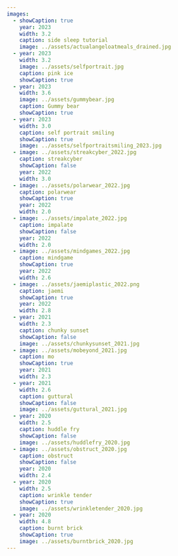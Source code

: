 ```yaml
---
images:
  - showCaption: true
    year: 2023
    width: 3.2
    caption: side sleep tutorial
    image: ../assets/actualangeloatmeals_drained.jpg
  - year: 2023
    width: 3.2
    image: ../assets/selfportrait.jpg
    caption: pink ice
    showCaption: true
  - year: 2023
    width: 3.6
    image: ../assets/gummybear.jpg
    caption: Gummy bear
    showCaption: true
  - year: 2023
    width: 3.0
    caption: self portrait smiling
    showCaption: true
    image: ../assets/selfportraitsmiling_2023.jpg
  - image: ../assets/streakcyber_2022.jpg
    caption: streakcyber
    showCaption: false
    year: 2022
    width: 3.0
  - image: ../assets/polarwear_2022.jpg
    caption: polarwear
    showCaption: true
    year: 2022
    width: 2.0
  - image: ../assets/impalate_2022.jpg
    caption: impalate
    showCaption: false
    year: 2022
    width: 2.0
  - image: ../assets/mindgames_2022.jpg
    caption: mindgame
    showCaption: true
    year: 2022
    width: 2.6
  - image: ../assets/jaemiplastic_2022.png
    caption: jaemi
    showCaption: true
    year: 2022
    width: 2.8
  - year: 2021
    width: 2.3
    caption: chunky sunset
    showCaption: false
    image: ../assets/chunkysunset_2021.jpg
  - image: ../assets/mobeyond_2021.jpg
    caption: mo
    showCaption: true
    year: 2021
    width: 2.3
  - year: 2021
    width: 2.6
    caption: guttural
    showCaption: false
    image: ../assets/guttural_2021.jpg
  - year: 2020
    width: 2.5
    caption: huddle fry
    showCaption: false
    image: ../assets/huddlefry_2020.jpg
  - image: ../assets/obstruct_2020.jpg
    caption: obstruct
    showCaption: false
    year: 2020
    width: 2.4
  - year: 2020
    width: 2.5
    caption: wrinkle tender
    showCaption: true
    image: ../assets/wrinkletender_2020.jpg
  - year: 2020
    width: 4.8
    caption: burnt brick
    showCaption: true
    image: ../assets/burntbrick_2020.jpg
---
```


